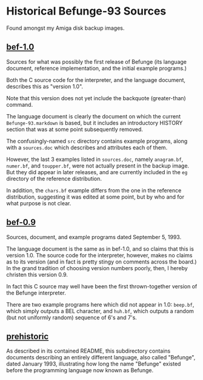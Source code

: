 Historical Befunge-93 Sources
=============================

Found amongst my Amiga disk backup images.

[bef-1.0](bef-1.0)
------------------

Sources for what was possibly the first release of Befunge (its language
document, reference implementation, and the initial example programs.)

Both the C source code for the interpreter, and the language document,
describes this as "version 1.0".

Note that this version does not yet include the backquote (greater-than)
command.

The language document is clearly the document on which the current
`Befunge-93.markdown` is based, but it includes an introductory HISTORY
section that was at some point subsequently removed.

The confusingly-named `src` directory contains example programs, along
with a `sources.doc` which describes and attributes each of them.

However, the last 3 examples listed in `sources.doc`, namely
`anagram.bf`, `numer.bf`, and `toupper.bf`, were not actually present
in the backup image.  But they did appear in later releases, and are
currently included in the `eg` directory of the reference distribution.

In addition, the `chars.bf` example differs from the one in the
reference distribution, suggesting it was edited at some point, but
by who and for what purpose is not clear.

[bef-0.9](bef-0.9)
------------------

Sources, document, and example programs dated September 5, 1993.

The language document is the same as in bef-1.0, and so claims that
this is version 1.0.  The source code for the interpreter, however,
makes no claims as to its version (and in fact is pretty stingy on
comments across the board.)  In the grand tradition of choosing
version numbers poorly, then, I hereby christen this version 0.9.

In fact this C source may well have been the first thrown-together
version of the Befunge interpreter.

There are two example programs here which did not appear in 1.0:
`beep.bf`, which simply outputs a BEL character, and `huh.bf`, which
outputs a random (but not uniformly random) sequence of 6's and 7's.

[prehistoric](prehistoric)
--------------------------

As described in its contained README, this subdirectory contains documents
describing an entirely different language, also called "Befunge", dated
January 1993, illustrating how long the name "Befunge" existed before the
programming language now known as Befunge.
